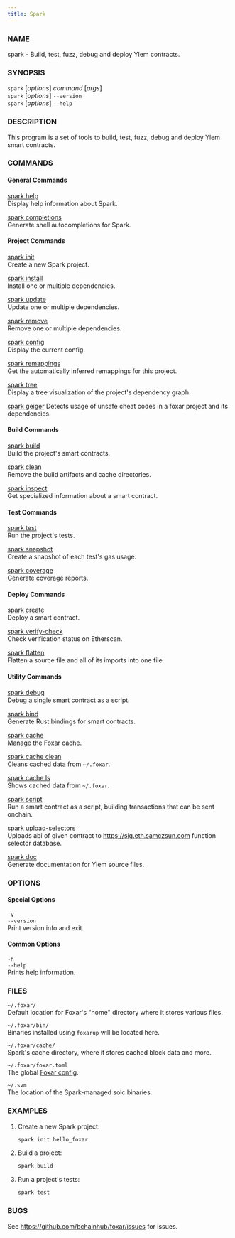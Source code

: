 ```yaml
---
title: Spark
---
```


### NAME

spark - Build, test, fuzz, debug and deploy Ylem contracts.

### SYNOPSIS

`spark` [*options*] _command_ [*args*]  
`spark` [*options*] `--version`  
`spark` [*options*] `--help`

### DESCRIPTION

This program is a set of tools to build, test, fuzz, debug and deploy Ylem smart contracts.

### COMMANDS

#### General Commands

[spark help](./spark-help.md)  
Display help information about Spark.

[spark completions](./spark-completions.md)  
Generate shell autocompletions for Spark.

#### Project Commands

[spark init](./spark-init.md)  
Create a new Spark project.

[spark install](./spark-install.md)  
Install one or multiple dependencies.

[spark update](./spark-update.md)  
Update one or multiple dependencies.

[spark remove](./spark-remove.md)  
Remove one or multiple dependencies.

[spark config](./spark-config.md)  
Display the current config.

[spark remappings](./spark-remappings.md)  
Get the automatically inferred remappings for this project.

[spark tree](./spark-tree.md)  
Display a tree visualization of the project's dependency graph.

[spark geiger](./spark-geiger.md)
Detects usage of unsafe cheat codes in a foxar project and its dependencies.

#### Build Commands

[spark build](./spark-build.md)  
Build the project's smart contracts.

[spark clean](./spark-clean.md)  
Remove the build artifacts and cache directories.

[spark inspect](./spark-inspect.md)  
Get specialized information about a smart contract.

#### Test Commands

[spark test](./spark-test.md)  
Run the project's tests.

[spark snapshot](./spark-snapshot.md)  
Create a snapshot of each test's gas usage.

[spark coverage](./spark-coverage.md)  
Generate coverage reports.

#### Deploy Commands

[spark create](./spark-create.md)  
Deploy a smart contract.

[spark verify-check](./spark-verify-check.md)  
Check verification status on Etherscan.

[spark flatten](./spark-flatten.md)  
Flatten a source file and all of its imports into one file.

#### Utility Commands

[spark debug](./spark-debug.md)  
Debug a single smart contract as a script.

[spark bind](./spark-bind.md)  
Generate Rust bindings for smart contracts.

[spark cache](./spark-cache.md)  
Manage the Foxar cache.

[spark cache clean](./spark-cache-clean.md)  
Cleans cached data from `~/.foxar`.

[spark cache ls](./spark-cache-ls.md)  
Shows cached data from `~/.foxar`.

[spark script](./spark-script.md)  
Run a smart contract as a script, building transactions that can be sent onchain.

[spark upload-selectors](./spark-upload-selectors.md)  
Uploads abi of given contract to https://sig.eth.samczsun.com function selector database.

[spark doc](./spark-doc.md)  
Generate documentation for Ylem source files.

### OPTIONS

#### Special Options

`-V`  
`--version`  
Print version info and exit.

#### Common Options

`-h`  
`--help`  
Prints help information.

### FILES

`~/.foxar/`  
Default location for Foxar's "home" directory where it stores various files.

`~/.foxar/bin/`  
Binaries installed using `foxarup` will be located here.

`~/.foxar/cache/`  
Spark's cache directory, where it stores cached block data and more.

`~/.foxar/foxar.toml`  
The global [Foxar config](../config/overview).

`~/.svm`  
The location of the Spark-managed solc binaries.

### EXAMPLES

1. Create a new Spark project:

   ```sh
   spark init hello_foxar
   ```

2. Build a project:

   ```sh
   spark build
   ```

3. Run a project's tests:
   ```sh
   spark test
   ```

### BUGS

See https://github.com/bchainhub/foxar/issues for issues.
